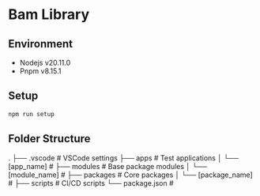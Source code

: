 # Bam Library

## Environment

- Nodejs v20.11.0
- Pnpm v8.15.1

## Setup

```sh
npm run setup
```

## Folder Structure

  .
  ├── .vscode                 # VSCode settings
  ├── apps                    # Test applications
  │   └── [app_name]          #
  ├── modules                 # Base package modules
  │   └── [module_name]       #
  ├── packages                # Core packages
  │   └── [package_name]      #
  ├── scripts                 # CI/CD scripts
  └── package.json            #
